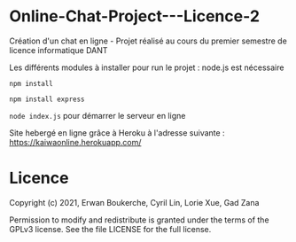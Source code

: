 # Online-Chat-Project---Licence-2
Création d'un chat en ligne - Projet réalisé au cours du premier semestre de licence informatique DANT

Les différents modules à installer pour run le projet : 
node.js est nécessaire

`npm install`

`npm install express`

`node index.js` pour démarrer le serveur en ligne

Site hebergé en ligne grâce à Heroku à l'adresse suivante : https://kaiwaonline.herokuapp.com/

# Licence
Copyright (c) 2021, Erwan Boukerche, Cyril Lin, Lorie Xue, Gad Zana

Permission to modify and redistribute is granted under the terms of the GPLv3 license. See the file LICENSE for the full license.
